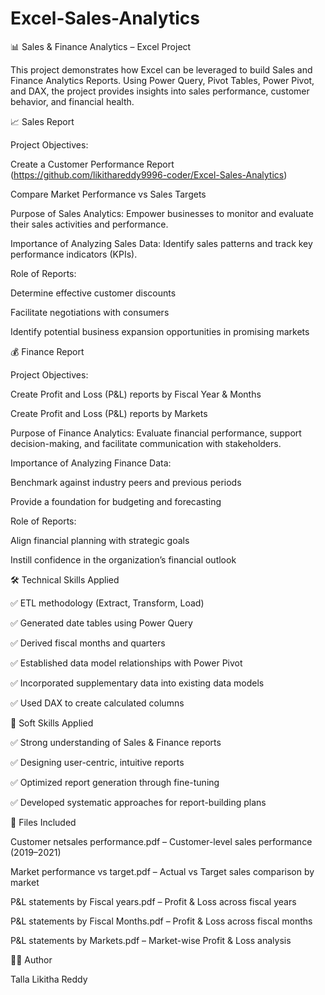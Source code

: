# Excel-Sales-Analytics
📊 Sales & Finance Analytics – Excel Project

This project demonstrates how Excel can be leveraged to build Sales and Finance Analytics Reports. Using Power Query, Pivot Tables, Power Pivot, and DAX, the project provides insights into sales performance, customer behavior, and financial health.


📈 Sales Report

Project Objectives:

Create a Customer Performance Report (https://github.com/likithareddy9996-coder/Excel-Sales-Analytics)

Compare Market Performance vs Sales Targets

Purpose of Sales Analytics:
Empower businesses to monitor and evaluate their sales activities and performance.

Importance of Analyzing Sales Data:
Identify sales patterns and track key performance indicators (KPIs).

Role of Reports:

Determine effective customer discounts

Facilitate negotiations with consumers

Identify potential business expansion opportunities in promising markets


💰 Finance Report

Project Objectives:

Create Profit and Loss (P&L) reports by Fiscal Year
 & Months

Create Profit and Loss (P&L) reports by Markets

Purpose of Finance Analytics:
Evaluate financial performance, support decision-making, and facilitate communication with stakeholders.

Importance of Analyzing Finance Data:

Benchmark against industry peers and previous periods

Provide a foundation for budgeting and forecasting

Role of Reports:

Align financial planning with strategic goals

Instill confidence in the organization’s financial outlook


🛠️ Technical Skills Applied

✅ ETL methodology (Extract, Transform, Load)

✅ Generated date tables using Power Query

✅ Derived fiscal months and quarters

✅ Established data model relationships with Power Pivot

✅ Incorporated supplementary data into existing data models

✅ Used DAX to create calculated columns


🤝 Soft Skills Applied

✅ Strong understanding of Sales & Finance reports

✅ Designing user-centric, intuitive reports

✅ Optimized report generation through fine-tuning

✅ Developed systematic approaches for report-building plans


📜 Files Included

Customer netsales performance.pdf – Customer-level sales performance (2019–2021)

Market performance vs target.pdf – Actual vs Target sales comparison by market

P&L statements by Fiscal years.pdf – Profit & Loss across fiscal years

P&L statements by Fiscal Months.pdf – Profit & Loss across fiscal months

P&L statements by Markets.pdf – Market-wise Profit & Loss analysis


🧑‍💻 Author

Talla Likitha Reddy
